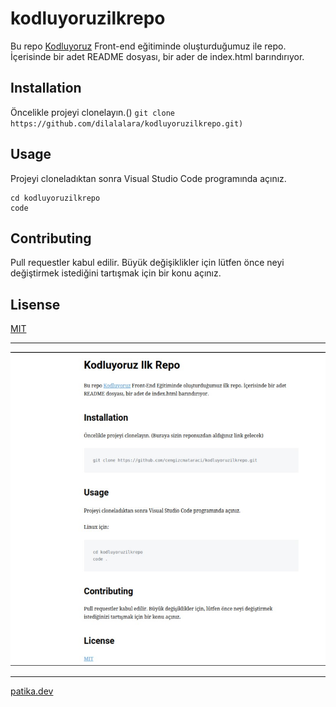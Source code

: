 # kodluyoruzilkrepo
Bu repo [Kodluyoruz](https://kodluyoruz.org/tr/kodluyoruz/) Front-end eğitiminde oluşturduğumuz ile repo. İçerisinde bir adet README dosyası, bir ader de index.html barındırıyor.
## Installation
Öncelikle projeyi clonelayın.()
`git clone https://github.com/dilalalara/kodluyoruzilkrepo.git)`

## Usage
Projeyi cloneladıktan sonra Visual Studio Code programında açınız.
``` 
cd kodluyoruzilkrepo
code
``` 
## Contributing
Pull requestler kabul edilir. Büyük değişiklikler için lütfen önce neyi değiştirmek istediğini tartışmak için bir konu açınız.
## Lisense
[MIT](https://opensource.org/licenses/MIT)

-------------------

![proje fotogragfı](https://github.com/dilalalara/kodluyoruzilkrepo/blob/main/d.jpg.jpg?raw=true)

--------------------
 [patika.dev](www.patika.dev)


